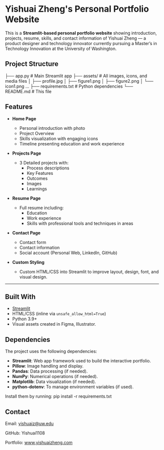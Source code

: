 # Yishuai Zheng's Personal Portfolio Website

This is a **Streamlit-based personal portfolio website** showing introduction, projects, resume, skills, and contact information of Yishuai Zheng — a product designer and technology innovator currently pursuing a Master’s in Technology Innovation at the University of Washington.


## Project Structure

├── app.py # Main Streamlit app
├── assets/ # All images, icons, and media files
│ ├── profile.jpg
│ ├── figure1.png
│ ├── figure2.png
│ └── icon1.png ...
├── requirements.txt # Python dependencies
└── README.md # This file



## Features

- **Home Page**
  - Personal introduction with photo
  - Project Overview
  - Skills visualization with engaging icons
  - Timeline presenting education and work experience

- **Projects Page**
  - 3 Detailed projects with:
    - Process descriptions
    - Key Features
    - Outcomes
    - Images
    - Learnings

- **Resume Page**
  - Full resume including:
    - Education
    - Work experience
    - Skills with professional tools and techniques in areas

- **Contact Page**
  - Contact form
  - Contact information
  - Social account (Personal Web, LinkedIn, GitHub)

- **Custom Styling**
  - Custom HTML/CSS into Streamlit to improve layout, design, font, and visual design.

---

## Built With

- [Streamlit](https://streamlit.io/)
- HTML/CSS (inline via `unsafe_allow_html=True`)
- Python 3.9+
- Visual assets created in Figma, Illustrator.


## Dependencies

The project uses the following dependencies:

- **Streamlit**: Web app framework used to build the interactive portfolio.
- **Pillow**: Image handling and display.
- **Pandas**: Data processing (if needed).
- **NumPy**: Numerical operations (if needed).
- **Matplotlib**: Data visualization (if needed).
- **python-dotenv**: To manage environment variables (if used).

Install them by running:
pip install -r requirements.txt


## Contact
Email: yishuaiz@uw.edu

GitHub: Yishuai1108

Portfolio: www.yishuaizheng.com